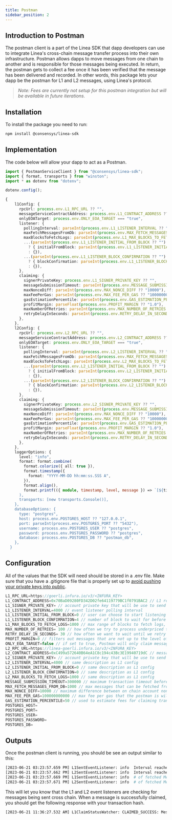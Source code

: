 ```yaml
---
title: Postman
sidebar_position: 2
---
```


## Introduction to Postman

The postman client is a part of the Linea SDK that dapp developers can use to integrate Linea's cross-chain message transfer process into their own infrastructure. Postman allows dapps to move messages from one chain to another and is responsible for those messages being executed. In return, the postman gets to collect a fee once it has been verified that the message has been delivered and recorded. In other words, this package lets your dapp be the postman for L1 and L2 messages, using Linea's protocol.

> _Note: Fees are currently not setup for this postman integration but will be available in future iterations._

## Installation

To install the package you need to run:

```bash
npm install @consensys/linea-sdk
```

## Implementation

The code below will allow your dapp to act as a Postman.

```typescript
import { PostmanServiceClient } from "@consensys/linea-sdk";
import { format, transports } from "winston";
import * as dotenv from "dotenv";

dotenv.config();

{
    l1Config: {
      rpcUrl: process.env.L1_RPC_URL ?? "",
      messageServiceContractAddress: process.env.L1_CONTRACT_ADDRESS ?? "",
      onlyEOATarget: process.env.ONLY_EOA_TARGET === "true",
      listener: {
        pollingInterval: parseInt(process.env.L1_LISTENER_INTERVAL ?? "4000"),
        maxFetchMessagesFromDb: parseInt(process.env.MAX_FETCH_MESSAGES_FROM_DB ?? "1000"),
        maxBlocksToFetchLogs: parseInt(process.env.L1_MAX_BLOCKS_TO_FETCH_LOGS ?? "1000"),
        ...(parseInt(process.env.L1_LISTENER_INITIAL_FROM_BLOCK ?? "") >= 0
          ? { initialFromBlock: parseInt(process.env.L1_LISTENER_INITIAL_FROM_BLOCK ?? "") }
          : {}),
        ...(parseInt(process.env.L1_LISTENER_BLOCK_CONFIRMATION ?? "") >= 0
          ? { blockConfirmation: parseInt(process.env.L1_LISTENER_BLOCK_CONFIRMATION ?? "") }
          : {}),
      },
      claiming: {
        signerPrivateKey: process.env.L1_SIGNER_PRIVATE_KEY ?? "",
        messageSubmissionTimeout: parseInt(process.env.MESSAGE_SUBMISSION_TIMEOUT ?? "300000"),
        maxNonceDiff: parseInt(process.env.MAX_NONCE_DIFF ?? "10000"),
        maxFeePerGas: parseInt(process.env.MAX_FEE_PER_GAS ?? "100000000000"),
        gasEstimationPercentile: parseInt(process.env.GAS_ESTIMATION_PERCENTILE ?? "50"),
        profitMargin: parseFloat(process.env.PROFIT_MARGIN ?? "1.0"),
        maxNumberOfRetries: parseInt(process.env.MAX_NUMBER_OF_RETRIES ?? "100"),
        retryDelayInSeconds: parseInt(process.env.RETRY_DELAY_IN_SECONDS ?? "30"),
      },
    },
    l2Config: {
      rpcUrl: process.env.L2_RPC_URL ?? "",
      messageServiceContractAddress: process.env.L2_CONTRACT_ADDRESS ?? "",
      onlyEOATarget: process.env.ONLY_EOA_TARGET === "true",
      listener: {
        pollingInterval: parseInt(process.env.L2_LISTENER_INTERVAL ?? "4000"),
        maxFetchMessagesFromDb: parseInt(process.env.MAX_FETCH_MESSAGES_FROM_DB ?? "1000"),
        maxBlocksToFetchLogs: parseInt(process.env.L2_MAX_BLOCKS_TO_FETCH_LOGS ?? "1000"),
        ...(parseInt(process.env.L2_LISTENER_INITIAL_FROM_BLOCK ?? "") >= 0
          ? { initialFromBlock: parseInt(process.env.L2_LISTENER_INITIAL_FROM_BLOCK ?? "") }
          : {}),
        ...(parseInt(process.env.L2_LISTENER_BLOCK_CONFIRMATION ?? "") >= 0
          ? { blockConfirmation: parseInt(process.env.L2_LISTENER_BLOCK_CONFIRMATION ?? "") }
          : {}),
      },
      claiming: {
        signerPrivateKey: process.env.L2_SIGNER_PRIVATE_KEY ?? "",
        messageSubmissionTimeout: parseInt(process.env.MESSAGE_SUBMISSION_TIMEOUT ?? "300000"),
        maxNonceDiff: parseInt(process.env.MAX_NONCE_DIFF ?? "10000"),
        maxFeePerGas: parseInt(process.env.MAX_FEE_PER_GAS ?? "100000000000"),
        gasEstimationPercentile: parseInt(process.env.GAS_ESTIMATION_PERCENTILE ?? "50"),
        profitMargin: parseFloat(process.env.PROFIT_MARGIN ?? "1.0"),
        maxNumberOfRetries: parseInt(process.env.MAX_NUMBER_OF_RETRIES ?? "100"),
        retryDelayInSeconds: parseInt(process.env.RETRY_DELAY_IN_SECONDS ?? "30"),
      },
    },
    loggerOptions: {
      level: "info",
      format: format.combine(
        format.colorize({ all: true }),
        format.timestamp({
          format: "YYYY-MM-DD hh:mm:ss.SSS A",
        }),
        format.align(),
        format.printf(({ module, timestamp, level, message }) => `[${timestamp}] ${module}: ${level} ${message}`),
      ),
      transports: [new transports.Console()],
    },
    databaseOptions: {
      type: "postgres",
      host: process.env.POSTGRES_HOST ?? "127.0.0.1",
      port: parseInt(process.env.POSTGRES_PORT ?? "5432"),
      username: process.env.POSTGRES_USER ?? "postgres",
      password: process.env.POSTGRES_PASSWORD ?? "postgres",
      database: process.env.POSTGRES_DB ?? "postman_db",
    },
  }
```

## Configuration

All of the values that the SDK will need should be stored in a .env file. Make sure that you have a .gitignore file that is properly set up to [avoid pushing your private keys into public](https://consensys.net/blog/developers/how-to-avoid-uploading-your-private-key-to-github-approaches-to-prevent-making-your-secrets-public/).

```javascript
L1_RPC_URL=https://goerli.infura.io/v3/<INFURA_KEY>
L1_CONTRACT_ADDRESS=0x70BaD09280FD342D02fe64119779BC1f0791BAC2 // L1 rollup smart-contract
L1_SIGNER_PRIVATE_KEY= // account private key that will be use to send claim transactions,
L1_LISTENER_INTERVAL=4000 // event listener polling interval
L1_LISTENER_INITIAL_FROM_BLOCK=0 // user can choose to start listening for events from this specific block. Default value is the block of the latest message sents toredin the DB
L1_LISTENER_BLOCK_CONFIRMATION=4 // number of block to wait for before listening to events. The range of blocks that we use to listen for events is (fromBlock -> 'latest' - blockConfirmation)
L1_MAX_BLOCKS_TO_FETCH_LOGS=1000 // max range of blocks to fetch logs,
MAX_NUMBER_OF_RETRIES= 100 // how often we try to process underpriced transaction
RETRY_DELAY_IN_SECONDS= 30 // how often we want to wait until we retry the transaction in seconds
PROFIT_MARGIN=0 // filters out messages that are not up to the level of profit marging of the postman 
ONLY_EOA_TARGET=false // if set to true, Postman will only claim messages when the target address is an EOA
L2_RPC_URL=https://linea-goerli.infura.io/v3/<INFURA_KEY>
L2_CONTRACT_ADDRESS=0xC499a572640B64eA1C8c194c43Bc3E19940719dC // message service smart contract address to listen to
L2_SIGNER_PRIVATE_KEY= // account private key that will be use to send claim transactions
L2_LISTENER_INTERVAL=4000 // same description as L1 config
L2_LISTENER_INITIAL_FROM_BLOCK=0 // same description as L1 config
L2_LISTENER_BLOCK_CONFIRMATION=0 // same description as L1 config
L2_MAX_BLOCKS_TO_FETCH_LOGS=1000 // same description as L1 config
MESSAGE_SUBMISSION_TIMEOUT=300000 // maximum transaction timeout before doing a retry
MAX_FETCH_MESSAGES_FROM_DB=1000 // max messages that can be fetched from the DB per db query
MAX_NONCE_DIFF=10000 // maximum difference between on chain account nonce and in memory account nonce
MAX_FEE_PER_GAS=100000000000 // max fee per gas that the postman is willing to pay
GAS_ESTIMATION_PERCENTILE=50 // used to estimate fees for claiming transactions using the eth_feeHistory Infura rpc endpoint. It is the percentile value to sample from each block's effective priority fees per gas in ascending order, weighted by gas used. (https://docs.infura.io/networks/ethereum/json-rpc-methods/eth_feehistory)
POSTGRES_HOST=
POSTGRES_PORT=
POSTGRES_USER=
POSTGRES_PASSWORD=
POSTGRES_DB=

```

## Outputs

Once the postman client is running, you should be see an output similar to this:

```bash
[2023-06-21 03:23:57.659 PM] L1SentEventListener: info  Interval reached every 4000 ms, checking from 223 to 224
[2023-06-21 03:23:57.662 PM] L2SentEventListener: info  Interval reached every 4000 ms, checking from 0 to 0
[2023-06-21 03:23:57.669 PM] L1SentEventListener: info  # of fetched MessageSent events: 0
[2023-06-21 03:23:57.671 PM] L2SentEventListener: info  # of fetched MessageSent events: 0

```

This will let you know that the L1 and L2 event listeners are checking for messages being sent cross chain. When a message is successfully claimed, you should get the following response with your transaction hash.

```bash
[2023-06-21 11:36:27.532 AM] L1ClaimStatusWatcher: CLAIMED_SUCCESS: Message with tx hash 0x433da33239ce08dbd6951e436e16bcfe5be944a8ab089415653b4ad9ae22b15b has been claimed.
```
